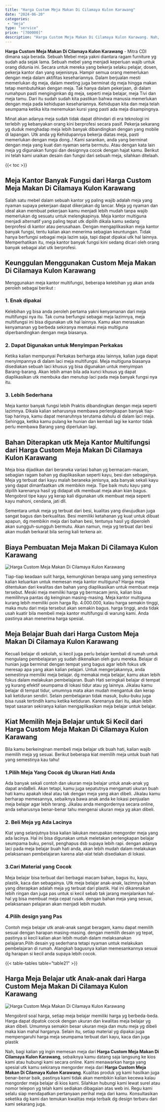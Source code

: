 ```yaml
---
title: "Harga Custom Meja Makan Di Cilamaya Kulon Karawang"
date: "2024-06-20"
categories:
 - "meja"
type: "service"
price: "[700000]"
description: "Harga Custom Meja Makan Di Cilamaya Kulon Karawang. Nah, bagi kalian yg ingin memesan meja dari **Harga Custom Meja Makan Di Cilamaya Kulon Karawang**, sebai..."
---
```


**Harga Custom Meja Makan Di Cilamaya Kulon Karawang** - Mitra CDI dimana saja berada. Sebuah Mebel meja yakni diantara ragam furniture yg sudah ada sejak lama. Sebuah mebel yang menjadi keperluan wajib untuk orang didunia ini. Secara untuk mereka yang bekerja selaku pelajar, dosen, pekerja kantor dan yang sejenisnya. Hampir semua orang memerlukan dengan meja dalam aktifitas kesehariannya. Dalam berjualan mesti memerlukan dg meja, dalam meeting juga berminat dg meja hingga makan tetap membutuhkan dengan meja. Tak hanya dalam pekerjaan, di dalam rumahpun pasti menginginkan dg meja, seperti meja belajar, meja Tivi dan meja tamu. Dari itu sudah sudah kita pastikan bahwa manusia memerlukan dengan meja pada kehidupan kesehariannya. Kehidupan kita dan meja telah seumpama ketika kita menemukan kursi yang pasti ada meja disampingnya.

Minat akan adanya meja sudah tidak dapat dihindari di era teknologi ini terlebih yg kebanyakan orang kini berprofesi secara pasif. Pekerja sekarang yg duduk menghadap meja lebih banyak dibandingkan dengan yang mobile di lapangan. Utk anda yg Kehidupannya bekerja diatas meja, pasti memerlukan dengan meja dong..! Kami sarankan, anda yang berminat dengan meja yang kuat dan nyaman serta bermutu. Atau dengan kata lain meja yg digunakan fungsi dan designnya cocok dengan hajat kamu. Berikut ini telah kami uraikan desain dan fungsi dari sebuah meja, silahkan ditelaah.

{{< toc >}}

## Meja Kantor Banyak Fungsi dari Harga Custom Meja Makan Di Cilamaya Kulon Karawang

Salah satu mebel dalam sebuah kantor yg paling wajib adalah meja yang nyaman supaya pekerjaan dapat dikerjakan dg lancar. Meja yg nyaman dan ideal akan membuat pekerjaan kamu menjadi lebih mudah tanpa wajib memerlukan dg sesuatu untuk melengkapinya. Meja kantor multiguna menjadi alternatif yang paling tepat utk dipilih dikala kamu sedang berprofesi di kantor atau perusahaan. Dengan mengaplikasikan meja kantor banyak fungsi, tentu kalian akan menerima sebagian keuntungan. Tidak hanya berfungsi sebagai meja lazim saja, tapi dapat dipakai utk hal lainnya. Memperhatikan itu, meja kantor banyak fungsi kini sedang dicari oleh orang banyak sebagai alat utk berprofesi.

## Keunggulan Menggunakan Custom Meja Makan Di Cilamaya Kulon Karawang

Menggunakan meja kantor multifungsi, beberapa kelebihan yg akan anda peroleh sebagai berikut :

### 1\. Enak dipakai

Kelebihan yg bisa anda peroleh pertama yakni kenyamanan dari meja multifungsi nya itu. Tak cuma berfungsi sebagai meja lazimnya, meja multifungsi ini bisa digunakan utk hal lainnya. Kamu akan merasakan kenyamanan yg berbeda sekiranya memakai meja multiguna diperbandingkan dengan meja biasanya.

### 2\. Dapat Digunakan untuk Menyimpan Perkakas

Ketika kalian mempunyai Perkakas berharga atau lainnya, kalian juga dapat menyimpannya di dalam laci meja multifungsi. Meja multiguna biasanya disediakan sebuah laci khusus yg bisa digunakan untuk menyimpan Barang-barang. Akan lebih aman bila ada kunci khusus yg dapat diaplikasikan utk membuka dan menutup laci pada meja banyak fungsi nya itu.

### 3\. Lebih Sederhana

Meja kantor banyak fungsi lebih Praktis dibandingkan dengan meja seperti lazimnya. Dikala kalian seharusnya membawa perlengkapan banyak tiap-tiap harinya, kamu dapat menaruhnya terutama dahulu di dalam laci meja. Sehingga, ketika kamu pulang ke hunian dan kembali lagi ke kantor tidak perlu membawa Barang yang diperlukan lagi.

## Bahan Diterapkan utk Meja Kantor Multifungsi dari Harga Custom Meja Makan Di Cilamaya Kulon Karawang

Meja bisa dijadikan dari beraneka variasi bahan yg bermacam-macam, sebagian ragam bahan yg diaplikasikan seperti kayu, besi dan sebagainya. Meja yg terbuat dari kayu malah beraneka jenisnya, ada banyak sekali kayu yang dapat dimanfaatkan utk membikin meja. Tipe baik mutu kayu yang dipilih karenanya hasil yg didapat utk membuat meja akan kian bagus. Mengobrol tipe kayu yg kerap kali digunakan utk membuat meja seperti kayu mahoni, cendana, jati dll.

Sementara untuk meja yg terbuat dari besi, kualitas yang diwujudkan juga sangat bagus dan berkualitas. Besi memiliki ketahanan yg kuat untuk dibuat apapun, dg membikin meja dari bahan besi, tentunya hasil yg diperoleh akan sungguh-sungguh bermutu. Akan namun, meja yg terbuat dari besi akan mudah berkarat bila sering kali terkena air.

## Biaya Pembuatan Meja Makan Di Cilamaya Kulon Karawang

![Harga Custom Meja Makan Di Cilamaya Kulon Karawang](/images/meja/meja-dewasa-029.jpg)

Tiap-tiap keadaan sulit harga, kemungkinan berapa uang yang semestinya kalian keluarkan untuk memesan meja kantor multiguna? Harga meja ditentukan dari kwalitas dan bahan yang diaplikasikan untuk membuat meja tersebut. Meski meja memiliki harga yg bermacam jenis, kalian bisa memilihnya pantas dg keinginan masing-masing. Meja kantor multiguna kurang lebih memiliki poin harga Rp. 4.000.000, kalau harga semakin tinggi, maka mutu dari meja tersebut akan semakin bagus. harga tinggi, anda tidak usah kuatir bila membeli meja kantor multifungsi di warung kami. Anda pastinya akan menerima harga spesial.

## Meja Belajar Buah dari Harga Custom Meja Makan Di Cilamaya Kulon Karawang

Kecuali belajar di sekolah, si kecil juga perlu belajar kembali di rumah untuk mengulang pembelajaran yg sudah dikenalkan oleh guru mereka. Belajar di hunian juga berminat dengan tempat yang bagus agar lebih fokus utk meresap apa yang akan kalian pelajari. Untuk mengerjakannya, anda semestinya memiliki meja belajar. dg memakai meja belajar, kamu akan lebih fokus dalam melakukan pembelajaran. Buah Hati seringkali belajar di tempat yg kurang efektif seumpama di lokasi tidur atau yg lainnya. Jikalau kamu belajar di tempat tidur, umumnya mata akan mudah mengantuk dan kerap kali ketiduran sendiri. Selain pembelajaran tidak masuk, buku-buku juga bisa rusak tertindih kamu ketika ketiduran. Karenanya dari itu, akan lebih tepat sasaran sekiranya kalian mengaplikasikan meja belajar untuk belajar.

## Kiat Memilih Meja Belajar untuk Si Kecil dari Harga Custom Meja Makan Di Cilamaya Kulon Karawang

Bila kamu berkeinginan membeli meja belajar utk buah hati, kalian wajib memilih meja yg sesuai. Berikut beberapa kiat memilih meja untuk buah hati yang semestinya kau tahu!

### 1.Pilih Meja Yang Cocok dg Ukuran Hati Anda

Ada banyak sekali contoh dan ukuran meja belajar untuk anak-anak yg dapat andaBeli. Akan tetapi, kamu juga sepatutnya mengamati ukuran buah hati kamu apakah ideal atau tak dengan meja yang akan dibeli. Jikalau kamu berharap memesannya, sebaiknya bawa anak anda ke lokasi penjualan meja belajar agar lebih terang. Jikalau anda mengordernya secara online, anda seharusnya benar-benar tahu mengenai ukuran meja yg akan dibeli.

### 2\. Beli Meja yg Ada Lacinya

Kiat yang selanjutnya bisa kalian lakukan merupakan mengorder meja yang ada lacinya. Hal ini bisa digunakan untuk meletakan perlengkapan belajar seumpama buku, pensil, penghapus dsb supaya lebih rapi. dengan adanya laci pada meja belajar buah hati anda, akan lebih mudah dalam melakukan pelaksanaan pembelajaran karena alat-alat telah disediakan di lokasi.

### 3.Cari Material yang Cocok

Meja belajar bisa terbuat dari berbagai macam bahan, bagus itu, kayu, plastik, kaca dan sebagainya. Utk meja belajar anak-anak, lazimnya bahan yang diterapkan adalah meja yg terbuat dari plastik. Hal ini dikarenakan lebih ringan dan juga pas untuk si kecil sebab tak jarang menjalankan hal-hal yg bisa membuat meja cepat rusak. dengan bahan meja yang sesuai, pelaksanaan pelajaran akan menjadi lebih mudah.

### 4.Pilih design yang Pas

Contoh meja belajar utk anak-anak sangat beragam, kamu dapat memilih sesuai dengan harapan masing-masing. dengan memilih desain yg tepat, pastinya si kecil kalian akan lebih mudah dalam melaksanakan pelajaran.Pilih desain yg sederhana tetapi nyaman untuk melakukan pembelajaran di rumah. Alangkah bagusnya kalian memesankannya sesuai dg harapan si kecil anda supaya lebih cocok.

{{< table-tables table="table21" >}}

## Harga Meja Belajar utk Anak-anak dari Harga Custom Meja Makan Di Cilamaya Kulon Karawang

![Harga Custom Meja Makan Di Cilamaya Kulon Karawang](/images/meja/meja-anak-010.jpg)

Mengobrol soal harga, setiap meja belajar memiliki harga yg berbeda-beda. Harga dapat dipatok cocok dengan ukuran dan kwalitas meja belajar yg akan dibeli. Umumnya semakin besar ukuran meja dan mutu meja yg dibeli maka kian mahal harganya. Selain itu, setiap material yg dipakai juga mempengaruhi harga meja seumpama terbuat dari kayu, kaca dan juga plastik

Nah, bagi kalian yg ingin memesan meja dari **Harga Custom Meja Makan Di Cilamaya Kulon Karawang**, sebaiknya kamu datang saja langsung ke kios kami atau hubungi kami secara online. Kami menawarkan harga yang spesial utk kamu sekiranya mengorder meja dari **Harga Custom Meja Makan Di Cilamaya Kulon Karawang**. Kualitas produk yg kami hasilkan juga benar-benar baik, pastinya kami tidak akan membikin kalian kecewa kalau mengorder meja belajar di kios kami. Silahkan hubungi kami lewat surel atau nomor telepon yg telah kami sediakan dibagaian atas web ini. Regu kami selalu siap mendapatkan pertanyaan perihal meja dari kamu. Konsultasikan seketika dg kami dan temukan kwalitas meja terbaik dg design terbaru dari kami sekarang juga.
